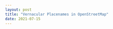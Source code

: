 ```yaml
---
layout: post
title: "Vernacular Placenames in OpenStreetMap"
date: 2021-07-15
---
```


<html>

<body>

 <div id="my-custom-map" style="width: 600px; height: 400px"></div>


  <script>


  var map = L.map('map').setView([42.35, -71.08], 13);


  L.tileLayer('http://tiles.mapc.org/basemap/{z}/{x}/{y}.png',
    {
      attribution: 'Tiles by <a href="http://mapc.org">MAPC</a>, Data by <a href="http://mass.gov/mgis">MassGIS</a>',
      maxZoom: 17,
      minZoom: 9
    }).addTo(map);

  </script>
</body>
</html>
	
